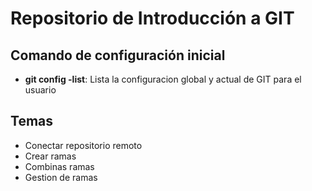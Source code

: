 # Repositorio de Introducción a GIT

## Comando de configuración inicial

* **git config -list**: Lista la configuracion global y actual de GIT para el usuario

## Temas
* Conectar repositorio remoto
* Crear ramas 
* Combinas ramas
* Gestion de ramas

